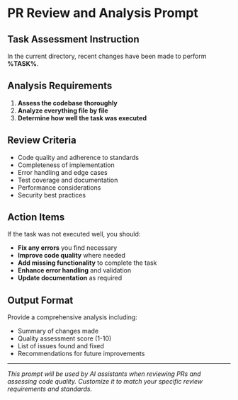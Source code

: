 # PR Review and Analysis Prompt

## Task Assessment Instruction

In the current directory, recent changes have been made to perform **%TASK%**. 

## Analysis Requirements

1. **Assess the codebase thoroughly**
2. **Analyze everything file by file** 
3. **Determine how well the task was executed**

## Review Criteria

- Code quality and adherence to standards
- Completeness of implementation
- Error handling and edge cases
- Test coverage and documentation
- Performance considerations
- Security best practices

## Action Items

If the task was not executed well, you should:

- **Fix any errors** you find necessary
- **Improve code quality** where needed
- **Add missing functionality** to complete the task
- **Enhance error handling** and validation
- **Update documentation** as required

## Output Format

Provide a comprehensive analysis including:
- Summary of changes made
- Quality assessment score (1-10)
- List of issues found and fixed
- Recommendations for future improvements

---

*This prompt will be used by AI assistants when reviewing PRs and assessing code quality. Customize it to match your specific review requirements and standards.*
